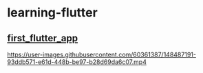 # learning-flutter

## [first_flutter_app](./first_flutter_app)

https://user-images.githubusercontent.com/60361387/148487191-93ddb571-e61d-448b-be97-b28d69da6c07.mp4
